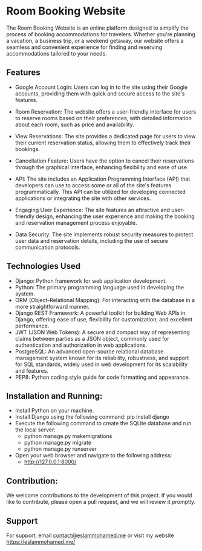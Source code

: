 
# Room Booking Website


The Room Booking Website is an online platform designed to simplify the process of booking accommodations for travelers. Whether you're planning a vacation, a business trip, or a weekend getaway, our website offers a seamless and convenient experience for finding and reserving accommodations tailored to your needs.






## Features

- Google Account Login:
Users can log in to the site using their Google accounts, providing them with quick and secure access to the site's features.

- Room Reservation:
The website offers a user-friendly interface for users to reserve rooms based on their preferences, with detailed information about each room, such as price and availability.

- View Reservations:
The site provides a dedicated page for users to view their current reservation status, allowing them to effectively track their bookings.

- Cancellation Feature:
Users have the option to cancel their reservations through the graphical interface, enhancing flexibility and ease of use.

- API:
The site includes an Application Programming Interface (API) that developers can use to access some or all of the site's features programmatically. This API can be utilized for developing connected applications or integrating the site with other services.

- Engaging User Experience:
The site features an attractive and user-friendly design, enhancing the user experience and making the booking and reservation management process enjoyable.

- Data Security:
The site implements robust security measures to protect user data and reservation details, including the use of secure communication protocols.


## Technologies Used

- Django: Python framework for web application development.
- Python: The primary programming language used in developing the system.
- ORM (Object-Relational Mapping): For interacting with the database in a more straightforward manner.
- Django REST Framework: A powerful toolkit for building Web APIs in Django, offering ease of use, flexibility for customization, and excellent performance.
- JWT (JSON Web Tokens): A secure and compact way of representing claims between parties as a JSON object, commonly used for authentication and authorization in web applications.
- PostgreSQL: An advanced open-source relational database management system known for its reliability, robustness, and support for SQL standards, widely used in web development for its scalability and features.
- PEP8: Python coding style guide for code formatting and appearance.
## Installation and Running:

- Install Python on your machine.
- Install Django using the following command:
     pip install django
- Execute the following command to create the SQLite database and run the local server:
    - python manage.py makemigrations
    - python manage.py migrate
    - python manage.py runserver
- Open your web browser and navigate to the following address:
    - http://127.0.0.1:8000/
## Contribution:

We welcome contributions to the development of this project. If you would like to contribute, please open a pull request, and we will review it promptly.
## Support

For support, email contact@eslammohamed.me or visit my website https://eslammohamed.me/

